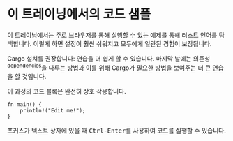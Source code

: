 # 이 트레이닝에서의 코드 샘플

이 트레이닝에서는 주로 브라우저를 통해 실행할 수 있는 예제를 통해 러스트 언어를 탐색합니다. 이렇게 하면 설정이 훨씬 쉬워지고 모두에게 일관된 경험이 보장됩니다.

Cargo 설치를 권장합니다: 연습을 더 쉽게 할 수 있습니다. 마지막 날에는 의존성<sup>dependencies</sup>을 다루는 방법과 이를 위해 Cargo가 필요한 방법을 보여주는 더 큰 연습을 할 것입니다.

이 과정의 코드 블록은 완전히 상호 작용합니다.

```rust,editable
fn main() {
    println!("Edit me!");
}
```

포커스가 텍스트 상자에 있을 때 <kbd>Ctrl-Enter</kbd>를 사용하여 코드를 실행할 수 있습니다.
